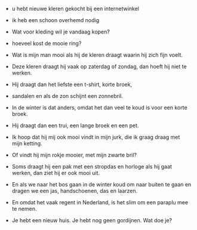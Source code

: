 - u hebt nieuwe kleren gekocht bij een internetwinkel
- ik heb een schoon overhemd nodig
- Wat voor kleding wil je vandaag kopen?
- hoeveel kost de mooie ring?

- Wat is mijn man mooi als hij de kleren draagt waarin hij zich fijn voelt.
- Deze kleren draagt hij vaak op zaterdag of zondag, dan hoeft hij niet te werken.

- Hij draagt dan het liefste een t-shirt, korte broek,
- sandalen en als de zon schijnt een zonnebril.

- In de winter is dat anders, omdat het dan veel te koud is voor een korte broek.

- Hij draagt dan een trui, een lange broek en een pet.

- Ik hoop dat hij mij ook mooi vindt in mijn jurk, die ik graag draag met mijn ketting.
- Of vindt hij mijn rokje mooier, met mijn zwarte bril?

- Soms draagt hij een pak met een stropdas en horloge als hij gaat werken, dan ziet hij er ook mooi uit.
- En als we naar het bos gaan in de winter koud om naar buiten te gaan en dragen we een jas, handschoenen, das en laarzen.
- En omdat het vaak regent in Nederland, is het slim om een paraplu mee te nemen.

- Je hebt een nieuw huis. Je hebt nog geen gordijnen. Wat doe je?  
